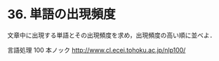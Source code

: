 # 36. 単語の出現頻度

文章中に出現する単語とその出現頻度を求め，出現頻度の高い順に並べよ．

言語処理 100 本ノック http://www.cl.ecei.tohoku.ac.jp/nlp100/
